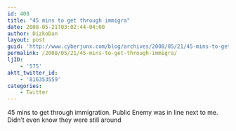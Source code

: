 ```yaml
---
id: 408
title: "45 mins to get through immigra"
date: 2008-05-21T03:02:44-04:00
author: DizkoDan
layout: post
guid: 'http://www.cyberjunx.com/blog/archives/2008/05/21/45-mins-to-get-through-immigra/'
permalink: /2008/05/21/45-mins-to-get-through-immigra/
ljID:
    - '575'
aktt_twitter_id:
    - '816353559'
categories:
    - Twitter
---
```


45 mins to get through immigration. Public Enemy was in line next to me. Didn’t even know they were still around